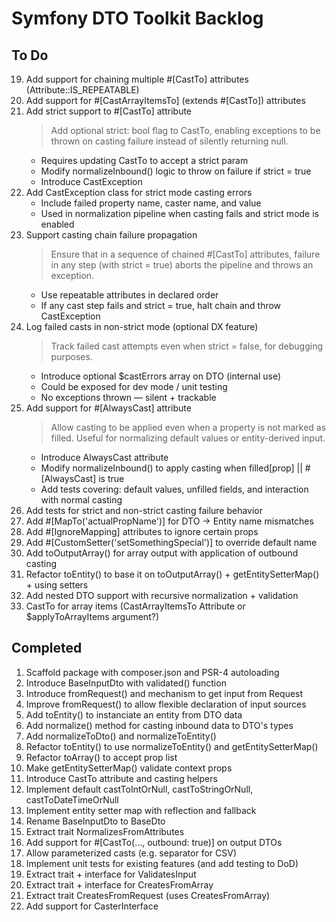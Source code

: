# Symfony DTO Toolkit Backlog

## To Do

19. Add support for chaining multiple #[CastTo] attributes (Attribute::IS_REPEATABLE)
19. Add support for #[CastArrayItemsTo] (extends #[CastTo]) attributes
31. Add strict support to #[CastTo] attribute
    > Add optional strict: bool flag to CastTo, enabling exceptions to be thrown on casting failure instead of silently returning null.
    - Requires updating CastTo to accept a strict param
    - Modify normalizeInbound() logic to throw on failure if strict = true
    - Introduce CastException
32. Add CastException class for strict mode casting errors
    - Include failed property name, caster name, and value
    - Used in normalization pipeline when casting fails and strict mode is enabled
33. Support casting chain failure propagation
    > Ensure that in a sequence of chained #[CastTo] attributes, failure in any step (with strict = true) aborts the pipeline and throws an exception.
    - Use repeatable attributes in declared order
    - If any cast step fails and strict = true, halt chain and throw CastException
34. Log failed casts in non-strict mode (optional DX feature)
    > Track failed cast attempts even when strict = false, for debugging purposes.
    - Introduce optional $castErrors array on DTO (internal use)
    - Could be exposed for dev mode / unit testing
    - No exceptions thrown — silent + trackable
36. Add support for #[AlwaysCast] attribute
    > Allow casting to be applied even when a property is not marked as filled. Useful for normalizing default values or entity-derived input.
    - Introduce AlwaysCast attribute
    - Modify normalizeInbound() to apply casting when filled[prop] || #[AlwaysCast] is true
    - Add tests covering: default values, unfilled fields, and interaction with normal casting
35. Add tests for strict and non-strict casting failure behavior
20. Add #[MapTo('actualPropName')] for DTO → Entity name mismatches
21. Add #[IgnoreMapping] attributes to ignore certain props
22. Add #[CustomSetter('setSomethingSpecial')] to override default name
23. Add toOutputArray() for array output with application of outbound casting
24. Refactor toEntity() to base it on toOutputArray() + getEntitySetterMap() + using setters
28. Add nested DTO support with recursive normalization + validation
29. CastTo for array items (CastArrayItemsTo Attribute or $applyToArrayItems argument?)

## Completed

1. Scaffold package with composer.json and PSR-4 autoloading
2. Introduce BaseInputDto with validated() function
3. Introduce fromRequest() and mechanism to get input from Request
4. Improve fromRequest() to allow flexible declaration of input sources
5. Add toEntity() to instanciate an entity from DTO data
6. Add normalize() method for casting inbound data to DTO's types
7. Add normalizeToDto() and normalizeToEntity()
8. Refactor toEntity() to use normalizeToEntity() and getEntitySetterMap()
9. Refactor toArray() to accept prop list
10. Make getEntitySetterMap() validate context props
11. Introduce CastTo attribute and casting helpers
12. Implement default castToIntOrNull, castToStringOrNull, castToDateTimeOrNull
13. Implement entity setter map with reflection and fallback
14. Rename BaseInputDto to BaseDto
15. Extract trait NormalizesFromAttributes
16. Add support for #[CastTo(..., outbound: true)] on output DTOs
17. Allow parameterized casts (e.g. separator for CSV)
18. Implement unit tests for existing features (and add testing to DoD)
25. Extract trait + interface for ValidatesInput
26. Extract trait + interface for CreatesFromArray
27. Extract trait CreatesFromRequest (uses CreatesFromArray)
30. Add support for CasterInterface

